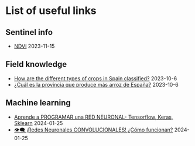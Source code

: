 # List of useful links

## Sentinel info

- [NDVI](https://custom-scripts.sentinel-hub.com/sentinel-2/ndvi/) 2023-11-15

## Field knowledge

- [How are the different types of crops in Spain classified?](https://grupochamartin.com/noticias/tipos-de-cultivos-en-espana/) 2023-10-6
- [¿Cuál es la provincia que produce más arroz de España?](https://www.larazon.es/andalucia/sevilla/20221115/vuaoeyzqazh7lasstlzxbcbloy.html) 2023-10-6

## Machine learning

- [Aprende a PROGRAMAR una RED NEURONAL- Tensorflow, Keras, Sklearn](https://www.youtube.com/watch?v=qTNUbPkR2ao) 2024-01-25
- [👁‍🗨 ¡Redes Neuronales CONVOLUCIONALES! ¿Cómo funcionan?](https://www.youtube.com/watch?v=V8j1oENVz00) 2024-01-25
